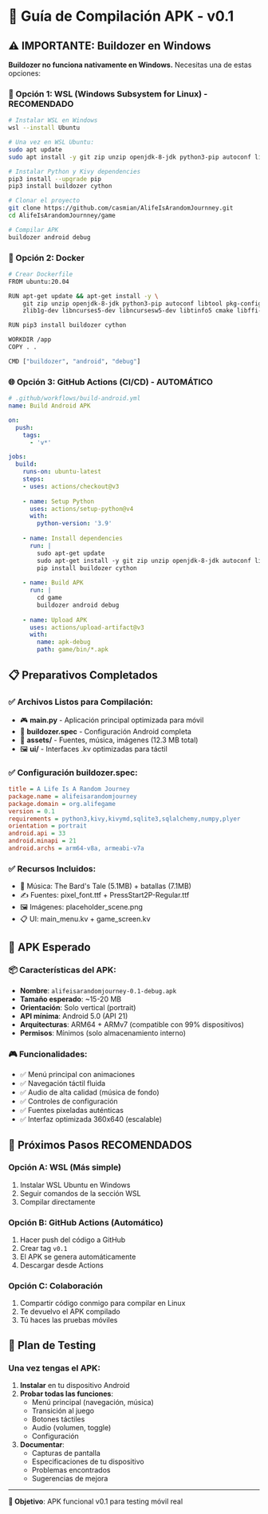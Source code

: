 # 📱 Guía de Compilación APK - v0.1

## ⚠️ IMPORTANTE: Buildozer en Windows

**Buildozer no funciona nativamente en Windows.** Necesitas una de estas opciones:

### 🐧 Opción 1: WSL (Windows Subsystem for Linux) - RECOMENDADO

```bash
# Instalar WSL en Windows
wsl --install Ubuntu

# Una vez en WSL Ubuntu:
sudo apt update
sudo apt install -y git zip unzip openjdk-8-jdk python3-pip autoconf libtool pkg-config zlib1g-dev libncurses5-dev libncursesw5-dev libtinfo5 cmake libffi-dev libssl-dev

# Instalar Python y Kivy dependencies
pip3 install --upgrade pip
pip3 install buildozer cython

# Clonar el proyecto
git clone https://github.com/casmian/AlifeIsArandomJournney.git
cd AlifeIsArandomJournney/game

# Compilar APK
buildozer android debug
```

### 🐳 Opción 2: Docker

```bash
# Crear Dockerfile
FROM ubuntu:20.04

RUN apt-get update && apt-get install -y \
    git zip unzip openjdk-8-jdk python3-pip autoconf libtool pkg-config \
    zlib1g-dev libncurses5-dev libncursesw5-dev libtinfo5 cmake libffi-dev libssl-dev

RUN pip3 install buildozer cython

WORKDIR /app
COPY . .

CMD ["buildozer", "android", "debug"]
```

### 🌐 Opción 3: GitHub Actions (CI/CD) - AUTOMÁTICO

```yaml
# .github/workflows/build-android.yml
name: Build Android APK

on:
  push:
    tags:
      - 'v*'

jobs:
  build:
    runs-on: ubuntu-latest
    steps:
    - uses: actions/checkout@v3
    
    - name: Setup Python
      uses: actions/setup-python@v4
      with:
        python-version: '3.9'
    
    - name: Install dependencies
      run: |
        sudo apt-get update
        sudo apt-get install -y git zip unzip openjdk-8-jdk autoconf libtool pkg-config zlib1g-dev libncurses5-dev libncursesw5-dev libtinfo5 cmake libffi-dev libssl-dev
        pip install buildozer cython
    
    - name: Build APK
      run: |
        cd game
        buildozer android debug
    
    - name: Upload APK
      uses: actions/upload-artifact@v3
      with:
        name: apk-debug
        path: game/bin/*.apk
```

## 📋 Preparativos Completados

### ✅ Archivos Listos para Compilación:
- 🎮 **main.py** - Aplicación principal optimizada para móvil
- 📱 **buildozer.spec** - Configuración Android completa
- 🎨 **assets/** - Fuentes, música, imágenes (12.3 MB total)
- 🖼️ **ui/** - Interfaces .kv optimizadas para táctil

### ✅ Configuración buildozer.spec:
```ini
title = A Life Is A Random Journey
package.name = alifeisarandomjourney
package.domain = org.alifegame
version = 0.1
requirements = python3,kivy,kivymd,sqlite3,sqlalchemy,numpy,plyer
orientation = portrait
android.api = 33
android.minapi = 21
android.archs = arm64-v8a, armeabi-v7a
```

### ✅ Recursos Incluidos:
- 🎵 Música: The Bard's Tale (5.1MB) + batallas (7.1MB)
- ✍️ Fuentes: pixel_font.ttf + PressStart2P-Regular.ttf
- 🖼️ Imágenes: placeholder_scene.png
- 📋 UI: main_menu.kv + game_screen.kv

## 🎯 APK Esperado

### 📦 Características del APK:
- **Nombre**: `alifeisarandomjourney-0.1-debug.apk`
- **Tamaño esperado**: ~15-20 MB
- **Orientación**: Solo vertical (portrait)
- **API mínima**: Android 5.0 (API 21)
- **Arquitecturas**: ARM64 + ARMv7 (compatible con 99% dispositivos)
- **Permisos**: Mínimos (solo almacenamiento interno)

### 🎮 Funcionalidades:
- ✅ Menú principal con animaciones
- ✅ Navegación táctil fluida
- ✅ Audio de alta calidad (música de fondo)
- ✅ Controles de configuración
- ✅ Fuentes pixeladas auténticas
- ✅ Interfaz optimizada 360x640 (escalable)

## 🚀 Próximos Pasos RECOMENDADOS

### Opción A: WSL (Más simple)
1. Instalar WSL Ubuntu en Windows
2. Seguir comandos de la sección WSL
3. Compilar directamente

### Opción B: GitHub Actions (Automático)
1. Hacer push del código a GitHub
2. Crear tag `v0.1`
3. El APK se genera automáticamente
4. Descargar desde Actions

### Opción C: Colaboración
1. Compartir código conmigo para compilar en Linux
2. Te devuelvo el APK compilado
3. Tú haces las pruebas móviles

## 📱 Plan de Testing

### Una vez tengas el APK:
1. **Instalar** en tu dispositivo Android
2. **Probar todas las funciones**:
   - Menú principal (navegación, música)
   - Transición al juego
   - Botones táctiles
   - Audio (volumen, toggle)
   - Configuración
3. **Documentar**:
   - Capturas de pantalla
   - Especificaciones de tu dispositivo
   - Problemas encontrados
   - Sugerencias de mejora

---
**🎯 Objetivo**: APK funcional v0.1 para testing móvil real 
